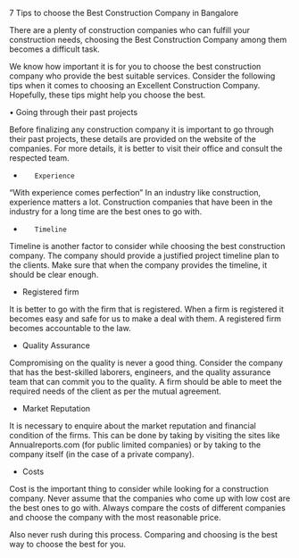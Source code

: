 7 Tips to choose the Best Construction Company in Bangalore

There are a plenty of construction companies who can fulfill your construction needs, choosing the Best Construction Company among them becomes a difficult task.

We know how important it is for you to choose the best construction company who provide the best suitable services.
 Consider the following tips when it comes to choosing an Excellent Construction Company. Hopefully, these tips might help you choose the best.
 
•	Going through their past projects

Before finalizing any construction company it is important to go through their past projects, these details are provided on the website of the companies. For more details, it is better to visit their office and consult the respected team.

-        Experience 

“With experience comes perfection”
In an industry like construction, experience matters a lot. Construction companies that have been in the industry for a long time are the best ones to go with. 

-        Timeline

Timeline is another factor to consider while choosing the best construction company. The company should provide a justified project timeline plan to the clients. Make sure that when the company provides the timeline, it should be clear enough. 

- Registered firm  

It is better to go with the firm that is registered.  When a firm is registered it becomes easy and safe for us to make a deal with them. A registered firm becomes accountable to the law. 

-  Quality Assurance

 Compromising on the quality is never a good thing.  Consider the company that has the best-skilled laborers, engineers, and the quality assurance team that can commit you to the quality.  A firm should be able to meet the required needs of the client as per the mutual agreement. 
 
- Market Reputation 
 
It is necessary to enquire about the market reputation and financial condition of the firms. This can be done by taking by visiting the sites like Annualreports.com (for public limited companies) or by taking to the company itself (in the case of a private company).
 

- Costs 

Cost is the important thing to consider while looking for a construction company. Never assume that the companies who come up with low cost are the best ones to go with. Always compare the costs of different companies and choose the company with the most reasonable price.


Also never rush during this process. Comparing and choosing is the best way to choose the best for you.






<!---
Sanatibuilders/Sanatibuilders is a ✨ special ✨ repository because its `README.md` (this file) appears on your GitHub profile.
You can click the Preview link to take a look at your changes.
--->
